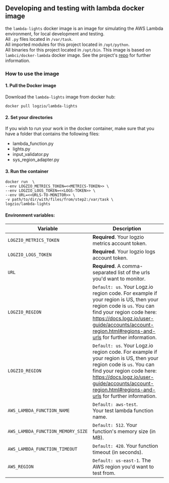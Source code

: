 ## Developing and testing with lambda docker image

the `lambda-lights` docker image is an image for simulating the AWS Lambda environment, for local development and testing.
<br> All `.py` files located in `/var/task`.
<br> All imported modules for this project located in `/opt/python`.
<br> All binaries for this project located in `/opt/bin`.
This image is based on `lambci/docker-lambda` docker image. See the project's [repo](https://github.com/lambci/docker-lambda) for further information.

### How to use the image

#### 1. Pull the Docker image
Download the `lambda-lights` image from docker hub:

```shell
docker pull logzio/lambda-lights
```

#### 2. Set your directories
If you wish to run your work in the docker container, make sure that you have a folder that contains the following files:
* lambda_function.py
* lights.py
* input_validator.py
* sys_region_adapter.py

#### 3. Run the container
```shell
docker run  \
--env LOGZIO_METRICS_TOKEN=<<METRICS-TOKEN>> \
--env LOGZIO_LOGS_TOKEN=<<LOGS-TOKEN>> \
--env URL=<<URLS-TO-MONITOR>> \
-v path/to/dir/with/files/from/step2:/var/task \
logzio/lambda-lights
```

#### Environment variables:
| Variable | Description |
| --- | --- |
| `LOGZIO_METRICS_TOKEN` | **Required**. Your logzio metrics account token. |
| `LOGZIO_LOGS_TOKEN` | **Required**. Your logzio logs account token. |
| `URL` | **Required**. A comma-separated list of the urls you'd want to monitor. |
| `LOGZIO_REGION` | `Default: us`. Your Logz.io region code. For example if your region is US, then your region code is `us`. You can find your region code here: https://docs.logz.io/user-guide/accounts/account-region.html#regions-and-urls for further information. |
| `LOGZIO_REGION` | `Default: us`. Your Logz.io region code. For example if your region is US, then your region code is `us`. You can find your region code here: https://docs.logz.io/user-guide/accounts/account-region.html#regions-and-urls for further information. |
| `AWS_LAMBDA_FUNCTION_NAME`| `Default: aws-test`. <br>Your test lambda function name. |
| `AWS_LAMBDA_FUNCTION_MEMORY_SIZE` | `Default: 512`. Your function's memory size (in MB). |
| `AWS_LAMBDA_FUNCTION_TIMEOUT` | `Default: 420`. Your function timeout (in seconds). |
| `AWS_REGION` | `Default: us-east-1`. The AWS region you'd want to test from. |
